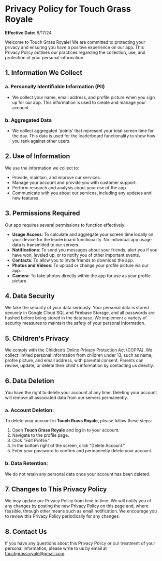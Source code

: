 # Privacy Policy for Touch Grass Royale

**Effective Date:** 8/17/24

Welcome to Touch Grass Royale! We are committed to protecting your privacy and ensuring you have a positive experience on our app. This Privacy Policy outlines our practices regarding the collection, use, and protection of your personal information.

## 1. Information We Collect

### a. Personally Identifiable Information (PII)
   - We collect your name, email address, and profile picture when you sign up for our app. This information is used to create and manage your account.

### b. Aggregated Data
   - We collect aggregated 'points' that represent your total screen time for the day. This data is used for the leaderboard functionality to show how you rank against other users.

## 2. Use of Information

We use the information we collect to:
   - Provide, maintain, and improve our services.
   - Manage your account and provide you with customer support.
   - Perform research and analysis about your use of the app.
   - Communicate with you about our services, including any updates and new features.

## 3. Permissions Required

Our app requires several permissions to function effectively:
   - **Usage Access**: To calculate and aggregate your screen time locally on your device for the leaderboard functionality. No individual app usage data is transmitted to our servers.
   - **Notifications**: To send you messages about your friends, alert you if you have won, leveled up, or to notify you of other important events.
   - **Contacts**: To allow you to invite friends to download the app.
   - **Photos and Videos**: To upload or change your profile picture via our app.
   - **Camera**: To take photos directly within the app for use as your profile picture.

## 4. Data Security

We take the security of your data seriously. Your personal data is stored securely in Google Cloud SQL and Firebase Storage, and all passwords are hashed before being stored in the database. We implement a variety of security measures to maintain the safety of your personal information.

## 5. Children's Privacy

We comply with the Children’s Online Privacy Protection Act (COPPA). We collect limited personal information from children under 13, such as name, profile picture, and email address, with parental consent. Parents can review, update, or delete their child's information by contacting us directly.

## 6. Data Deletion

You have the right to delete your account at any time. Deleting your account will remove all associated data from our servers permanently.

### a. Account Deletion:
To delete your account in **Touch Grass Royale**, please follow these steps:
1. Open **Touch Grass Royale** and log in to your account.
2. Navigate to the profile page.
3. Click "Edit Profile."
4. In the bottom right of the screen, click "Delete Account."
5. Enter your password to confirm and permanently delete your account.

### b. Data Retention:
We do not retain any personal data once your account has been deleted. 

## 7. Changes to This Privacy Policy

We may update our Privacy Policy from time to time. We will notify you of any changes by posting the new Privacy Policy on this page and, where feasible, through other means such as email notification. We encourage you to review this Privacy Policy periodically for any changes.

## 8. Contact Us

If you have any questions about this Privacy Policy or our treatment of your personal information, please write to us by email at touchgrassroyale@gmail.com.
